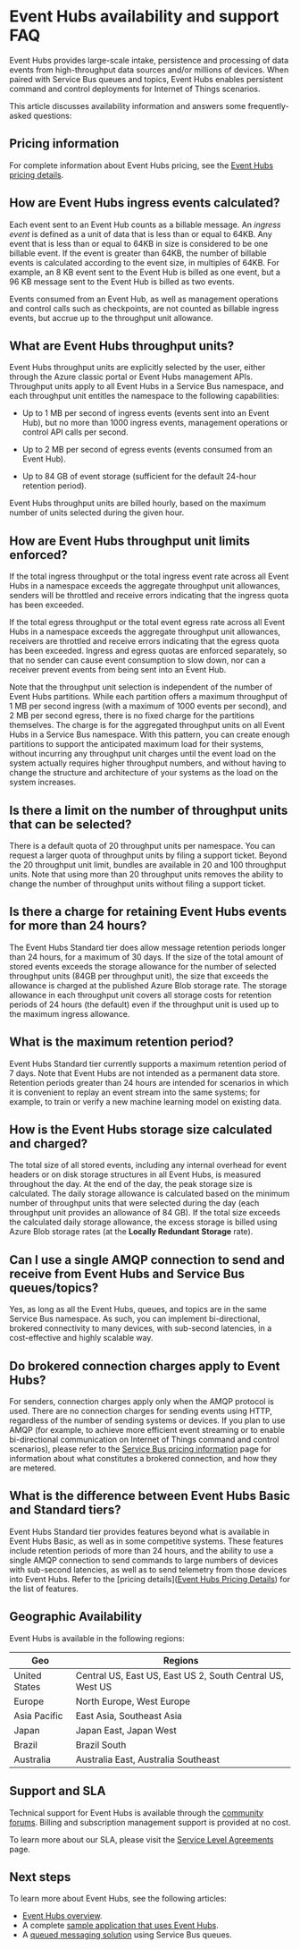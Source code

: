 <properties 
   pageTitle="Event Hubs availability and support | Microsoft Azure"
   description="Event Hubs availability and support FAQ."
   services="event-hubs"
   documentationCenter="na"
   authors="sethmanheim"
   manager="timlt"
   editor="" />
<tags 
   ms.service="event-hubs"
   ms.devlang="na"
   ms.topic="article"
   ms.tgt_pltfrm="na"
   ms.workload="tbd"
   ms.date="10/07/2015"
   ms.author="sethm" />

# Event Hubs availability and support FAQ

Event Hubs provides large-scale intake, persistence and processing of data events from high-throughput data sources and/or millions of devices. When paired with Service Bus queues and topics, Event Hubs enables persistent command and control deployments for Internet of Things scenarios.

This article discusses availability information and answers some frequently-asked questions:

## Pricing information

For complete information about Event Hubs pricing, see the [Event Hubs pricing details](http://azure.microsoft.com/pricing/details/event-hubs/).

## How are Event Hubs ingress events calculated?

Each event sent to an Event Hub counts as a billable message. An *ingress event* is defined as a unit of data that is less than or equal to 64KB. Any event that is less than or equal to 64KB in size is considered to be one billable event. If the event is greater than 64KB, the number of billable events is calculated according to the event size, in multiples of 64KB. For example, an 8 KB event sent to the Event Hub is billed as one event, but a 96 KB message sent to the Event Hub is billed as two events.

Events consumed from an Event Hub, as well as management operations and control calls such as checkpoints, are not counted as billable ingress events, but accrue up to the throughput unit allowance.

## What are Event Hubs throughput units?

Event Hubs throughput units are explicitly selected by the user, either through the Azure classic portal or Event Hubs management APIs. Throughput units apply to all Event Hubs in a Service Bus namespace, and each throughput unit entitles the namespace to the following capabilities:

- Up to 1 MB per second of ingress events (events sent into an Event Hub), but no more than 1000 ingress events, management operations or control API calls per second.

- Up to 2 MB per second of egress events (events consumed from an Event Hub).

- Up to 84 GB of event storage (sufficient for the default 24-hour retention period).

Event Hubs throughput units are billed hourly, based on the maximum number of units selected during the given hour.

## How are Event Hubs throughput unit limits enforced?

If the total ingress throughput or the total ingress event rate across all Event Hubs in a namespace exceeds the aggregate throughput unit allowances, senders will be throttled and receive errors indicating that the ingress quota has been exceeded.

If the total egress throughput or the total event egress rate across all Event Hubs in a namespace exceeds the aggregate throughput unit allowances, receivers are throttled and receive errors indicating that the egress quota has been exceeded. Ingress and egress quotas are enforced separately, so that no sender can cause event consumption to slow down, nor can a receiver prevent events from being sent into an Event Hub.

Note that the throughput unit selection is independent of the number of Event Hubs partitions. While each partition offers a maximum throughput of 1 MB per second ingress (with a maximum of 1000 events per second), and 2 MB per second egress, there is no fixed charge for the partitions themselves. The charge is for the aggregated throughput units on all Event Hubs in a Service Bus namespace. With this pattern, you can create enough partitions to support the anticipated maximum load for their systems, without incurring any throughput unit charges until the event load on the system actually requires higher throughput numbers, and without having to change the structure and architecture of your systems as the load on the system increases.

## Is there a limit on the number of throughput units that can be selected?

There is a default quota of 20 throughput units per namespace. You can request a larger quota of throughput units by filing a support ticket. Beyond the 20 throughput unit limit, bundles are available in 20 and 100 throughput units. Note that using more than 20 throughput units removes the ability to change the number of throughput units without filing a support ticket.

## Is there a charge for retaining Event Hubs events for more than 24 hours?

The Event Hubs Standard tier does allow message retention periods longer than 24 hours, for a maximum of 30 days. If the size of the total amount of stored events exceeds the storage allowance for the number of selected throughput units (84GB per throughput unit), the size that exceeds the allowance is charged at the published Azure Blob storage rate. The storage allowance in each throughput unit covers all storage costs for retention periods of 24 hours (the default) even if the throughput unit is used up to the maximum ingress allowance.

## What is the maximum retention period?

Event Hubs Standard tier currently supports a maximum retention period of 7 days. Note that Event Hubs are not intended as a permanent data store. Retention periods greater than 24 hours are intended for scenarios in which it is convenient to replay an event stream into the same systems; for example, to train or verify a new machine learning model on existing data.

## How is the Event Hubs storage size calculated and charged?

The total size of all stored events, including any internal overhead for event headers or on disk storage structures in all Event Hubs, is measured throughout the day. At the end of the day, the peak storage size is calculated. The daily storage allowance is calculated based on the minimum number of throughput units that were selected during the day (each throughput unit provides an allowance of 84 GB). If the total size exceeds the calculated daily storage allowance, the excess storage is billed using Azure Blob storage rates (at the **Locally Redundant Storage** rate).

## Can I use a single AMQP connection to send and receive from Event Hubs and Service Bus queues/topics?

Yes, as long as all the Event Hubs, queues, and topics are in the same Service Bus namespace. As such, you can implement bi-directional, brokered connectivity to many devices, with sub-second latencies, in a cost-effective and highly scalable way.

## Do brokered connection charges apply to Event Hubs?

For senders, connection charges apply only when the AMQP protocol is used. There are no connection charges for sending events using HTTP, regardless of the number of sending systems or devices. If you plan to use AMQP (for example, to achieve more efficient event streaming or to enable bi-directional communication on Internet of Things command and control scenarios), please refer to the [Service Bus pricing information](http://azure.microsoft.com/pricing/details/service-bus/) page for information about what constitutes a brokered connection, and how they are metered.

## What is the difference between Event Hubs Basic and Standard tiers?

Event Hubs Standard tier provides features beyond what is available in Event Hubs Basic, as well as in some competitive systems. These features include retention periods of more than 24 hours, and the ability to use a single AMQP connection to send commands to large numbers of devices with sub-second latencies, as well as to send telemetry from those devices into Event Hubs. Refer to the [pricing details]([Event Hubs Pricing Details](http://azure.microsoft.com/pricing/details/event-hubs/)) for the list of features.

## Geographic Availability

Event Hubs is available in the following regions:

|Geo|Regions|
|---|---|
|United States|Central US, East US, East US 2, South Central US, West US|
|Europe|North Europe, West Europe|
|Asia Pacific|East Asia, Southeast Asia|
|Japan|Japan East, Japan West|
|Brazil|Brazil South|
|Australia|Australia East, Australia Southeast|

## Support and SLA

Technical support for Event Hubs is available through the [community forums](https://social.msdn.microsoft.com/forums/azure/home). Billing and subscription management support is provided at no cost.

To learn more about our SLA, please visit the [Service Level Agreements](http://azure.microsoft.com/support/legal/sla/) page.

## Next steps

To learn more about Event Hubs, see the following articles:

- [Event Hubs overview].
- A complete [sample application that uses Event Hubs].
- A [queued messaging solution] using Service Bus queues.

[Event Hubs overview]: event-hubs-overview.md
[sample application that uses Event Hubs]: https://code.msdn.microsoft.com/Service-Bus-Event-Hub-286fd097
[queued messaging solution]: ../service-bus/service-bus-dotnet-multi-tier-app-using-service-bus-queues.md

